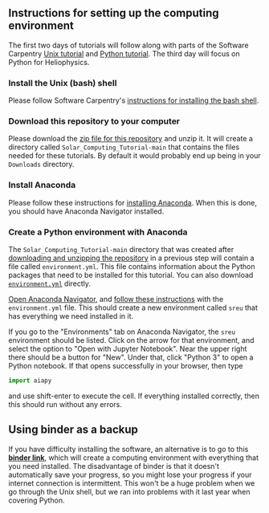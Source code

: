 ## Instructions for setting up the computing environment

The first two days of tutorials will follow along with parts of the Software
Carpentry [Unix tutorial](http://swcarpentry.github.io/shell-novice/) and
[Python tutorial](https://swcarpentry.github.io/python-novice-inflammation/).
The third day will focus on Python for Heliophysics.

### Install the Unix (bash) shell

Please follow Software Carpentry's [instructions for installing the bash
shell](https://carpentries.github.io/workshop-template/#shell).

### Download this repository to your computer

Please download the [zip file for this
repository](https://github.com/namurphy/Solar_Computing_Tutorial/archive/refs/heads/main.zip)
and unzip it.  It will create a directory called `Solar_Computing_Tutorial-main`
that contains the files needed for these tutorials.  By default it would
probably end up being in your `Downloads` directory.

### Install Anaconda

Please follow these instructions for
[installing Anaconda](https://docs.anaconda.com/anaconda/install/).
When this is done, you should have Anaconda Navigator installed.

### Create a Python environment with Anaconda

The `Solar_Computing_Tutorial-main` directory that was created after
[downloading and unzipping the
repository](https://github.com/namurphy/Solar_Computing_Tutorial/blob/main/setup_instructions.md#download-this-repository-to-your-computer) in a previous step will contain a file called
`environment.yml`.  This file contains information about the Python packages
that need to be installed for this tutorial.  You can also download
[`environment.yml`](https://raw.githubusercontent.com/namurphy/Solar_Computing_Tutorial/main/environment.yml) directly.

[Open Anaconda
Navigator](https://docs.anaconda.com/anaconda/user-guide/getting-started/#open-navigator),
and [follow these
instructions](https://docs.anaconda.com/anaconda/navigator/tutorials/manage-environments/#importing-an-environment) 
with the `environment.yml` file.  This should create a new environment
called `sreu` that has everything we need installed in it.

If you go to the "Environments" tab on Anaconda Navigator, the `sreu`
environment should be listed.  Click on the arrow for that 
environment, and select the option to "Open with Jupyter Notebook".
Near the upper right there should be a button for "New".  Under that,
click "Python 3" to open a Python notebook.
If that opens successfully in your browser, then type
```Python
import aiapy
```
and use shift-enter to execute the cell.  If everything installed correctly,
then this should run without any errors.  

## Using binder as a backup

If you have difficulty installing the software, an alternative is to go to this
**[binder link](https://mybinder.org/v2/gh/namurphy/Solar_Computing_Tutorial/main)**,
which will create a computing environment with everything that you need installed.
The disadvantage of binder is that it doesn't automatically save your progress, so
you might lose your progress if your internet connection is intermittent. This won't
be a huge problem when we go through the Unix shell, but we ran into problems with
it last year when covering Python.
